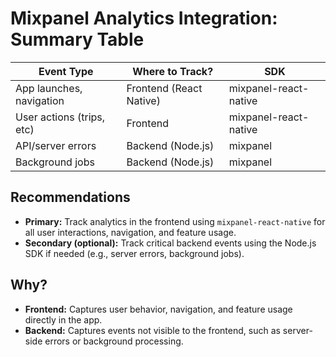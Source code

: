 # Mixpanel Analytics Integration: Summary Table

| Event Type                | Where to Track?         | SDK                    |
|---------------------------|------------------------|------------------------|
| App launches, navigation  | Frontend (React Native)| mixpanel-react-native  |
| User actions (trips, etc) | Frontend               | mixpanel-react-native  |
| API/server errors         | Backend (Node.js)      | mixpanel               |
| Background jobs           | Backend (Node.js)      | mixpanel               |

## Recommendations
- **Primary:** Track analytics in the frontend using `mixpanel-react-native` for all user interactions, navigation, and feature usage.
- **Secondary (optional):** Track critical backend events using the Node.js SDK if needed (e.g., server errors, background jobs).

## Why?
- **Frontend:** Captures user behavior, navigation, and feature usage directly in the app.
- **Backend:** Captures events not visible to the frontend, such as server-side errors or background processing. 